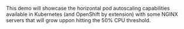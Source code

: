 This demo will showcase the horizontal pod autoscaling capabilities available in Kubernetes (and OpenShift by extension) with some NGINX servers that will grow uppon hitting the 50% CPU threshold.


